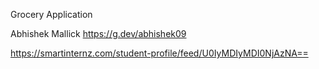Grocery Application

Abhishek Mallick
https://g.dev/abhishek09

https://smartinternz.com/student-profile/feed/U0IyMDIyMDI0NjAzNA==
